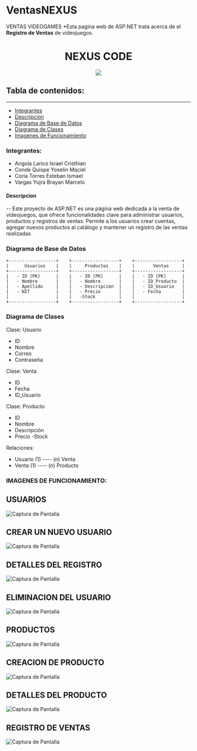 # VentasNEXUS
VENTAS VIDEOGAMES 
*Esta pagina web de ASP.NET trata acerca de el  **Registro de Ventas** de videojuegos.

<h1 align="center"> NEXUS CODE</h1>

<p align="center"><img src="https://github.com/Marselo203/VentasNEXUS/raw/master/READ/Captura%20de%20pantalla%20(641).png"/></p> 

## Tabla de contenidos:
---
- [Integrantes](#integrantes)
- [Descripcion](#descripcion)
- [Diagrama de Base de Datos](#diagrama-de-base-de-datos)
- [Diagrama de Clases](#diagrama-de-clases)
- [Imagenes de Funcionamiento](#imagenes-de-funcionamiento)
  
### Integrantes:
- Angola Larico Israel Cristhian
- Conde Quispe Yoselin Maciel
- Coria Torres Esteban Ismael
- Vargas Yujra Brayan Marcelo

#### Descripcion
--
Este proyecto de ASP.NET es una página web dedicada a la venta de videojuegos, que ofrece funcionalidades clave para administrar usuarios, productos y registros de ventas. 
Permite a los usuarios crear cuentas, agregar nuevos productos al catálogo y mantener un registro de las ventas realizadas


### Diagrama de Base de Datos
    +------------------+    +------------------+    +------------------+
    |      Usuarios    |    |     Productos    |    |       Ventas     |
    +------------------+    +------------------+    +------------------+
    |   - ID (PK)      |    |   - ID (PK)      |    |   - ID (PK)      |
    |   - Nombre       |    |   - Nombre       |    |   - ID_Producto  |
    |   - Apellido     |    |   - Descripción  |    |   - ID_Usuario   |
    |   - NIT          |    |   - Precio       |    |   - Fecha        |
    |                  |    |   -Stock         |    |                  |
    +------------------+    +------------------+    +------------------+
### Diagrama de Clases
Clase: Usuario
- ID
- Nombre
- Correo
- Contraseña

Clase: Venta
- ID
- Fecha
- ID_Usuario

Clase: Producto
- ID
- Nombre
- Descripción
- Precio
-Stock

Relaciones:
- Usuario (1) ---- (n) Venta
- Venta (1) ---- (n) Producto



### IMAGENES DE FUNCIONAMIENTO: 

## USUARIOS

![Captura de Pantalla](https://github.com/Marselo203/VentasNEXUS/raw/master/READ/Captura%20de%20pantalla%20(642).png)

## CREAR UN NUEVO USUARIO

![Captura de Pantalla](https://github.com/Marselo203/VentasNEXUS/raw/master/READ/Captura%20de%20pantalla%20(643).png)

## DETALLES DEL REGISTRO

![Captura de Pantalla](https://github.com/Marselo203/VentasNEXUS/raw/master/READ/Captura%20de%20pantalla%20(644).png)

## ELIMINACION DEL USUARIO

![Captura de Pantalla](https://github.com/Marselo203/VentasNEXUS/raw/master/READ/Captura%20de%20pantalla%20(645).png)

## PRODUCTOS

![Captura de Pantalla](https://github.com/Marselo203/VentasNEXUS/raw/master/READ/Captura%20de%20pantalla%20(646).png)

## CREACION DE PRODUCTO

![Captura de Pantalla](https://github.com/Marselo203/VentasNEXUS/raw/master/READ/Captura%20de%20pantalla%20(647).png)

## DETALLES DEL PRODUCTO

![Captura de Pantalla](https://github.com/Marselo203/VentasNEXUS/raw/master/READ/Captura%20de%20pantalla%20(650).png)

## REGISTRO DE VENTAS

![Captura de Pantalla](https://github.com/Marselo203/VentasNEXUS/raw/master/READ/Captura%20de%20pantalla%20(649).png)


